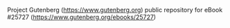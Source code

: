 Project Gutenberg (https://www.gutenberg.org) public repository for eBook #25727 (https://www.gutenberg.org/ebooks/25727)
